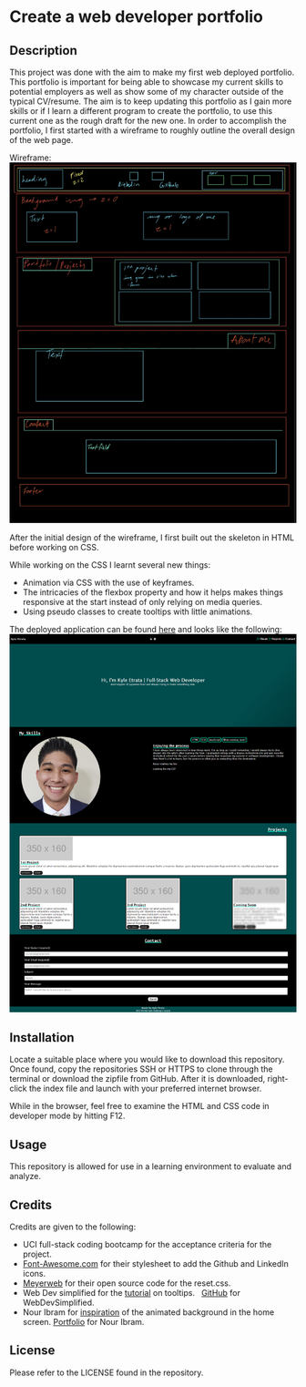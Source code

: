 # Create a web developer portfolio

## Description

This project was done with the aim to make my first web deployed portfolio. This portfolio is important for being able to showcase my current skills to potential employers as well as show some of my character outside of the typical CV/resume. The aim is to keep updating this portfolio as I gain more skills or if I learn a different program to create the portfolio, to use this current one as the rough draft for the new one. In order to accomplish the portfolio, I first started with a wireframe to roughly outline the overall design of the web page. 

Wireframe: 
![wireframe of application](./assets/images/Challenge2-wire-frame.png)

After the initial design of the wireframe, I first built out the skeleton in HTML before working on CSS.

While working on the CSS I learnt several new things:

* Animation via CSS with the use of keyframes.
* The intricacies of the flexbox property and how it helps makes things responsive at the start instead of only relying on media queries. 
* Using pseudo classes to create tooltips with little animations.

The deployed application can be found [here](https://) and looks like the following:
![screenshot of deployed web application](./assets/images/Deployed-page-screenshot.png)

## Installation

Locate a suitable place where you would like to download this repository. Once found, copy the repositories SSH or HTTPS to clone through the terminal or download the zipfile from GitHub. After it is downloaded, right-click the index file and launch with your preferred internet browser. 

While in the browser, feel free to examine the HTML and CSS code in developer mode by hitting F12.

## Usage

This repository is allowed for use in a learning environment to evaluate and analyze. 

## Credits

Credits are given to the following:

* UCI full-stack coding bootcamp for the acceptance criteria for the project.
* [Font-Awesome.com](https://fontawesome.com/) for their stylesheet to add the Github and LinkedIn icons.
* [Meyerweb](https://meyerweb.com/eric/tools/css/reset/) for their open source code for the reset.css.
* Web Dev simplified for the [tutorial](https://www.youtube.com/watch?v=ujlpzTyJp-M&t=541s&ab_channel=WebDevSimplified) on tooltips.
&nbsp; [GitHub](https://github.com/WebDevSimplified) for WebDevSimplified.
* Nour Ibram for [inspiration](https://codepen.io/nouribram/pen/jYqwWJ) of the animated background in the home screen. [Portfolio](https://nouribram.github.io/portfolio/) for Nour Ibram.

## License

Please refer to the LICENSE found in the repository.
